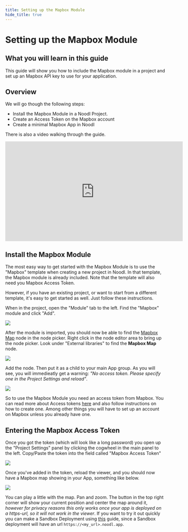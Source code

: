 ```yaml
---
title: Setting up the Mapbox Module
hide_title: true
---
```


# Setting up the Mapbox Module

## What you will learn in this guide

This guide will show you how to include the Mapbox module in a project and set up an Mapbox API key to use for your application.

## Overview

We will go though the following steps:

-   Install the Mapbox Module in a Noodl Project.
-   Create an Access Token on the Mapbox account
-   Create a minimal Mapbox App in Noodl

There is also a video walking through the guide.

<iframe width="560" height="315" src="https://www.youtube-nocookie.com/embed/l5HN5bPSWGY" title="YouTube video player" frameBorder="0" allow="accelerometer; autoplay; clipboard-write; encrypted-media; gyroscope; picture-in-picture" allowFullScreen></iframe>

## Install the Mapbox Module

The most easy way to get started with the Mapbox Module is to use the "Mapbox" template when creating a new project in Noodl. In that template, the Mapbox module is already included. Note that the template will also need you Mapbox Access Token.

However, if you have an existing project, or want to start from a different template, it's easy to get started as well. Just follow these instructions.

When in the project, open the "Module" tab to the left. Find the "Mapbox" module and click "Add".

<div className="ndl-image-with-background s">

![](/library/modules/mapbox/guides/setting-up/module-1.png)

</div>

After the module is imported, you should now be able to find the [Mapbox Map](/library/modules/mapbox/mapbox-map.md) node in the node picker. Right click in the node editor area to bring up the node picker. Look under "External libraries" to find the **Mapbox Map** node.

<div className="ndl-image-with-background s">

![](/library/modules/mapbox/guides/setting-up/nodepicker-1.png)

</div>

Add the node. Then put it as a child to your main App group. As you will see, you will immedieatly get a warning: _"No access token. Please specify one in the Project Settings and reload"_.

<div className="ndl-image-with-background">

![](/library/modules/mapbox/guides/setting-up/no-token.png)

</div>

So to use the Mapbox Module you need an access token from Mapbox. You can read more about Access tokens [here](https://docs.mapbox.com/help/getting-started/access-tokens/) and also follow instructions on how to create one. Among other things you will have to set up an account on Mapbox unless you already have one.

## Entering the Mapbox Access Token

Once you got the token (which will look like a long password) you open up the "Project Settings" panel by clicking the cogwheel in the main panel to the left. Copy/Paste the token into the field called "Mapbox Access Token"

<div className="ndl-image-with-background">

![](/library/modules/mapbox/guides/setting-up/token-1.png)

</div>

Once you've added in the token, reload the viewer, and you should now have a Mapbox map showing in your App, something like below.

<div className="ndl-image-with-background">

![](/library/modules/mapbox/guides/setting-up/screen-1.png)

</div>

You can play a little with the map. Pan and zoom. The button in the top right corner will show your current position and center the map around it, _however for privacy reasons this only works once your app is deployed on a https-url, so it will not work in the viewer_. If you want to try it out quickly you can make a Sandbox Deployment using [this](/docs/guides/deploy/deploying-an-app-on-sandbox) guide, since a Sandbox deployment will have an url `https://<my_url>.noodl.app`.
